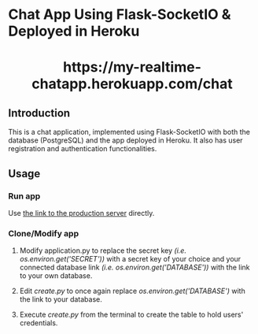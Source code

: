 # Chat App Using Flask-SocketIO & Deployed in Heroku
<h1 align="center">
  https://my-realtime-chatapp.herokuapp.com/chat
</h1>

## Introduction
This is a chat application, implemented using Flask-SocketIO with both the database (PostgreSQL) and the app deployed in Heroku. It also has user registration and authentication functionalities.


## Usage
### Run app
Use [the link to the production server]([https://rchat-app.herokuapp.com](https://my-realtime-chatapp.herokuapp.com/login)) directly.

### Clone/Modify app
1. Modify application.py to replace the secret key *(i.e. os.environ.get('SECRET'))* with a secret key of your choice and your connected database link *(i.e. os.environ.get('DATABASE'))* with the link to your own database.

2. Edit *create.py* to once again replace *os.environ.get('DATABASE')* with the link to your database.

3. Execute *create.py* from the terminal to create the table to hold users' credentials.
